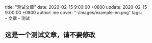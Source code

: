 title: "测试文章"
date: 2020-02-15 9:00:00 +0800
update: 2020-02-15 9:00:00 +0800
author: me
cover: "-/images/example-en.png"
tags:        
    - 文章
    - 测试                


## 这是一个测试文章，请不要修改
            
